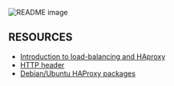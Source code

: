 <picture> <source media="(prefers-color-scheme: dark)" srcset="https://i.imgur.com/PvM1Fcl.png"> <source media="(prefers-color-scheme: light)" srcset="https://i.imgur.com/PvM1Fcl.png"> <img alt="README image" src="https://i.imgur.com/PvM1Fcl.png"> </picture>

## RESOURCES

* [Introduction to load-balancing and HAproxy](https://www.digitalocean.com/community/tutorials/an-introduction-to-haproxy-and-load-balancing-concepts)
* [HTTP header](https://www.techopedia.com/definition/27178/http-header)
* [Debian/Ubuntu HAProxy packages](https://haproxy.debian.net/)
